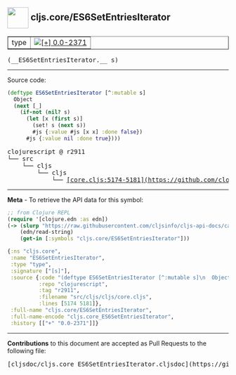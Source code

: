 ## <img width="48px" valign="middle" src="http://i.imgur.com/Hi20huC.png"> cljs.core/ES6SetEntriesIterator

 <table border="1">
<tr>

<td>type</td>
<td><a href="https://github.com/cljsinfo/cljs-api-docs/tree/0.0-2371"><img valign="middle" alt="[+] 0.0-2371" src="https://img.shields.io/badge/+-0.0--2371-lightgrey.svg"></a> </td>
</tr>
</table>

 <samp>
(__ES6SetEntriesIterator.__ s)<br>
</samp>

---





Source code:

```clj
(deftype ES6SetEntriesIterator [^:mutable s]
  Object
  (next [_]
    (if-not (nil? s)
      (let [x (first s)]
        (set! s (next s))
        #js {:value #js [x x] :done false})
      #js {:value nil :done true})))
```

 <pre>
clojurescript @ r2911
└── src
    └── cljs
        └── cljs
            └── <ins>[core.cljs:5174-5181](https://github.com/clojure/clojurescript/blob/r2911/src/cljs/cljs/core.cljs#L5174-L5181)</ins>
</pre>


---

__Meta__ - To retrieve the API data for this symbol:

```clj
;; from Clojure REPL
(require '[clojure.edn :as edn])
(-> (slurp "https://raw.githubusercontent.com/cljsinfo/cljs-api-docs/catalog/cljs-api.edn")
    (edn/read-string)
    (get-in [:symbols "cljs.core/ES6SetEntriesIterator"]))
```

```clj
{:ns "cljs.core",
 :name "ES6SetEntriesIterator",
 :type "type",
 :signature ["[s]"],
 :source {:code "(deftype ES6SetEntriesIterator [^:mutable s]\n  Object\n  (next [_]\n    (if-not (nil? s)\n      (let [x (first s)]\n        (set! s (next s))\n        #js {:value #js [x x] :done false})\n      #js {:value nil :done true})))",
          :repo "clojurescript",
          :tag "r2911",
          :filename "src/cljs/cljs/core.cljs",
          :lines [5174 5181]},
 :full-name "cljs.core/ES6SetEntriesIterator",
 :full-name-encode "cljs.core_ES6SetEntriesIterator",
 :history [["+" "0.0-2371"]]}

```

---

__Contributions__ to this document are accepted as Pull Requests to the following file:

 <pre>
[cljsdoc/cljs.core_ES6SetEntriesIterator.cljsdoc](https://github.com/cljsinfo/cljs-api-docs/blob/master/cljsdoc/cljs.core_ES6SetEntriesIterator.cljsdoc)
</pre>

